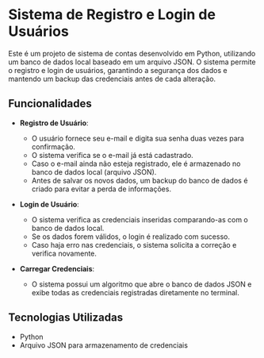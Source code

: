 # Sistema de Registro e Login de Usuários

Este é um projeto de sistema de contas desenvolvido em Python, utilizando um banco de dados local baseado em um arquivo JSON. O sistema permite o registro e login de usuários, garantindo a segurança dos dados e mantendo um backup das credenciais antes de cada alteração.

## Funcionalidades
- **Registro de Usuário**:
  - O usuário fornece seu e-mail e digita sua senha duas vezes para confirmação.
  - O sistema verifica se o e-mail já está cadastrado.
  - Caso o e-mail ainda não esteja registrado, ele é armazenado no banco de dados local (arquivo JSON).
  - Antes de salvar os novos dados, um backup do banco de dados é criado para evitar a perda de informações.

- **Login de Usuário**:
  - O sistema verifica as credenciais inseridas comparando-as com o banco de dados local.
  - Se os dados forem válidos, o login é realizado com sucesso.
  - Caso haja erro nas credenciais, o sistema solicita a correção e verifica novamente.

- **Carregar Credenciais**:
  - O sistema possui um algoritmo que abre o banco de dados JSON e exibe todas as credenciais registradas diretamente no terminal.

## Tecnologias Utilizadas
- Python
- Arquivo JSON para armazenamento de credenciais
